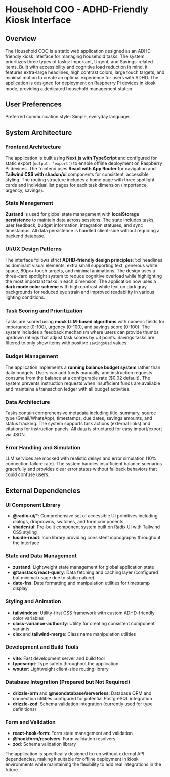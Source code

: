 # Household COO - ADHD-Friendly Kiosk Interface

## Overview

The Household COO is a static web application designed as an ADHD-friendly kiosk interface for managing household tasks. The system prioritizes three types of tasks: Important, Urgent, and Savings-related items. Built with accessibility and cognitive load reduction in mind, it features extra-large headlines, high contrast colors, large touch targets, and minimal motion to create an optimal experience for users with ADHD. The application is designed for deployment on Raspberry Pi devices in kiosk mode, providing a dedicated household management station.

## User Preferences

Preferred communication style: Simple, everyday language.

## System Architecture

### Frontend Architecture
The application is built using **Next.js with TypeScript** and configured for static export (`output: 'export'`) to enable offline deployment on Raspberry Pi devices. The frontend uses **React with App Router** for navigation and **Tailwind CSS with shadcn/ui** components for consistent, accessible styling. The routing structure includes a home page with three spotlight cards and individual list pages for each task dimension (importance, urgency, savings).

### State Management
**Zustand** is used for global state management with **localStorage persistence** to maintain data across sessions. The state includes tasks, user feedback, budget information, integration statuses, and sync timestamps. All data persistence is handled client-side without requiring a backend database.

### UI/UX Design Patterns
The interface follows strict **ADHD-friendly design principles**: 5xl headlines as dominant visual elements, extra small supporting text, generous white space, 80px+ touch targets, and minimal animations. The design uses a three-card spotlight system to reduce cognitive overload while highlighting the most important tasks in each dimension. The application now uses a **dark mode color scheme** with high contrast white text on dark gray backgrounds for reduced eye strain and improved readability in various lighting conditions.

### Task Scoring and Prioritization
Tasks are scored using **mock LLM-based algorithms** with numeric fields for importance (0-100), urgency (0-100), and savings score (0-100). The system includes a feedback mechanism where users can provide thumbs up/down ratings that adjust task scores by ±3 points. Savings tasks are filtered to only show items with positive `savingsUsd` values.

### Budget Management
The application implements a **running balance budget system** rather than daily budgets. Users can add funds manually, and instruction requests consume from the balance at a configurable rate ($0.02 default). The system prevents instruction requests when insufficient funds are available and maintains a transaction ledger with all budget activities.

### Data Architecture
Tasks contain comprehensive metadata including title, summary, source type (Gmail/WhatsApp), timestamps, due dates, savings amounts, and status tracking. The system supports task actions (external links) and citations for instruction panels. All data is structured for easy import/export via JSON.

### Error Handling and Simulation
LLM services are mocked with realistic delays and error simulation (10% connection failure rate). The system handles insufficient balance scenarios gracefully and provides clear error states without fallback behaviors that could confuse users.

## External Dependencies

### UI Component Library
- **@radix-ui/***: Comprehensive set of accessible UI primitives including dialogs, dropdowns, switches, and form components
- **shadcn/ui**: Pre-built component system built on Radix UI with Tailwind CSS styling
- **lucide-react**: Icon library providing consistent iconography throughout the interface

### State and Data Management
- **zustand**: Lightweight state management for global application state
- **@tanstack/react-query**: Data fetching and caching layer (configured but minimal usage due to static nature)
- **date-fns**: Date formatting and manipulation utilities for timestamp display

### Styling and Animation
- **tailwindcss**: Utility-first CSS framework with custom ADHD-friendly color variables
- **class-variance-authority**: Utility for creating consistent component variants
- **clsx** and **tailwind-merge**: Class name manipulation utilities

### Development and Build Tools
- **vite**: Fast development server and build tool
- **typescript**: Type safety throughout the application
- **wouter**: Lightweight client-side routing library

### Database Integration (Prepared but Not Required)
- **drizzle-orm** and **@neondatabase/serverless**: Database ORM and connection utilities configured for potential PostgreSQL integration
- **drizzle-zod**: Schema validation integration (currently used for type definitions)

### Form and Validation
- **react-hook-form**: Form state management and validation
- **@hookform/resolvers**: Form validation resolvers
- **zod**: Schema validation library

The application is specifically designed to run without external API dependencies, making it suitable for offline deployment in kiosk environments while maintaining the flexibility to add real integrations in the future.